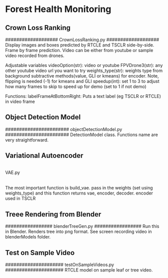 # Forest Health Monitoring

## Crown Loss Ranking

###################
CrownLossRanking.py
###################
Display images and boxes predicted by RTCLE and TSCLR side-by-side. Frame by frame prediction. 
Video can be either from youtube or sample video recorded from drones.

Adjustable variables
videoOption(str): video or youtube
FPVDrone3(str): any other youtube video url you want to try
weights_type(str): weights type from background subtractive methods(value, GLI or kmeans) for encoder. Note, flipping is needed (-1) for kmeans and GLI
speedup(int): set 1 to 3 to adjust how many frames to skip to speed up for demo (set to 1 if not demo)

Functions:
labelFrameAtBottomRight: Puts a text label (eg TSCLR or RTCLE) in video frame

## Object Detection Model

#######################
objectDetectionModel.py
#######################
DetectionModel class. Functions name are very straightforward.

## Variational Autoencoder

######
VAE.py
######
The most important function is build_vae. pass in the weights (set using weights_type) and this function returns vae, encoder, decoder.
encoder used in TSCLR

## Treee Rendering from Blender

#################
blenderTreeGen.py
#################
Run this in Blender. Renders tree into png format. See screen recording video in blenderModels folder.

## Test on Sample Video

#####################
testOnSampleVideos.py
#####################
RTCLE model on sample leaf or tree video.
